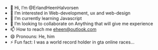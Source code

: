 - 👋 Hi, I’m @ErlandHeenHalvorsen
- 👀 I’m interested in Web-development, ux and web-design
- 🌱 I’m currently learning Javascript
- 💞️ I’m looking to collaborate on Anything that will give me experience
- 📫 How to reach me eheen@outlook.com
- 😄 Pronouns: He, him
- ⚡ Fun fact: I was a world record holder in gta online races...

<!---
ErlandHeenHalvorsen/ErlandHeenHalvorsen is a ✨ special ✨ repository because its `README.md` (this file) appears on your GitHub profile.
You can click the Preview link to take a look at your changes.
--->
